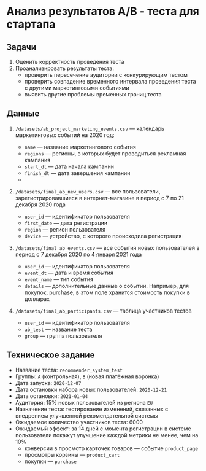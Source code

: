 # Анализ результатов A/B - теста для стартапа

## Задачи

1. Оценить корректность проведения теста
2. Проанализировать результаты теста:
    * проверить пересечение аудитории с конкурирующим тестом
    * проверить совпадение временного интервала проведения теста с другими маркетинговыми событиями
    * выявить другие проблемы временных границ теста

## Данные

1. `/datasets/ab_project_marketing_events.csv` — календарь маркетинговых событий на 2020 год:
    * `name` — название маркетингового события
    * `regions` — регионы, в которых будет проводиться рекламная кампания
    * `start_dt` — дата начала кампании
    * `finish_dt` — дата завершения кампании
    * 
2. `/datasets/final_ab_new_users.csv` — все пользователи, зарегистрировавшиеся в интернет-магазине в период с 7 по 21 декабря 2020 года
    * `user_id` — идентификатор пользователя
    * `first_date` — дата регистрации
    * `region` — регион пользователя
    * `device` — устройство, с которого происходила регистрация

3. `/datasets/final_ab_events.csv` — все события новых пользователей в период с 7 декабря 2020 по 4 января 2021 года
    * `user_id` — идентификатор пользователя
    * `event_dt` — дата и время события
    * `event_name` — тип события
    * `details` — дополнительные данные о событии. Например, для покупок, purchase, в этом поле хранится стоимость покупки в долларах

4. `/datasets/final_ab_participants.csv` — таблица участников тестов
    * `user_id` — идентификатор пользователя
    * `ab_test` — название теста
    * `group` — группа пользователя

## Техническое задание

* Название теста: `recommender_system_test`
* Группы: `А` (контрольная), `B` (новая платёжная воронка)
* Дата запуска: `2020-12-07`
* Дата остановки набора новых пользователей: `2020-12-21`
* Дата остановки: `2021-01-04`
* Аудитория: 15% новых пользователей из региона `EU`
* Назначение теста: тестирование изменений, связанных с внедрением улучшенной рекомендательной системы
* Ожидаемое количество участников теста: 6000
* Ожидаемый эффект: за 14 дней с момента регистрации в системе пользователи покажут улучшение каждой метрики не менее, чем на 10%
    * конверсии в просмотр карточек товаров — событие `product_page`
    * просмотры корзины — `product_cart`
    * покупки — `purchase`
